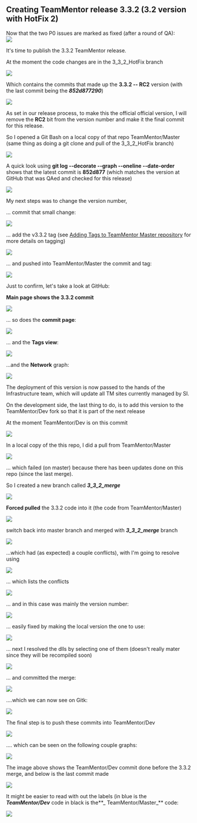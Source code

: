 ## Creating TeamMentor release 3.3.2 (3.2 version with HotFix 2)

Now that the two P0 issues are marked as fixed (after a round of QA):  
![](images/creating-tm-release-1.png)

It's time to publish the 3.3.2 TeamMentor release.

At the moment the code changes are in the 3_3_2_HotFix branch

![](images/creating-tm-release-2.png)

Which contains the commits that made up the **3.3.2 -- RC2** version (with the last commit being the **_852d877290_**)

![](images/creating-tm-release-3.png)

As set in our release process, to make this the official official version, I will remove the **RC2** bit from the version number and make it the final commit for this release.

So I opened a Git Bash on a local copy of that repo TeamMentor/Master (same thing as doing a git clone and pull of the 3_3_2_HotFix branch)

![](images/creating-tm-release-4.png)

A quick look using **git log --decorate --graph --oneline --date-order** shows that the latest commit is **852d877** (which matches the version at GitHub that was QAed and checked for this release)

![](images/creating-tm-release-5.png)

My next steps was to change the version number,

... commit that small change:

![](images/creating-tm-release-6.png)

... add the v3.3.2 tag (see [Adding Tags to TeamMentor Master repository](https://www.blogger.com/blog.diniscruz.com/2012/10/adding-tags-to-teammentor-master.html) for more details on tagging)

![](images/creating-tm-release-7.png)

... and pushed into TeamMentor/Master the commit and tag:

![](images/creating-tm-release-8.png)

Just to confirm, let's take a look at GitHub:

**Main page shows the 3.3.2 commit**

![](images/creating-tm-release-9.png)

... so does the **commit page**:

![](images/creating-tm-release-10.png)

... and the **Tags view**:

![](images/creating-tm-release-11.png)

...and the **Network** graph:

![](images/creating-tm-release-12.png)

The deployment of this version is now passed to the hands of the Infrastructure team, which will update all TM sites currently managed by SI.

On the development side, the last thing to do, is to add this version to the TeamMentor/Dev fork so that it is part of the next release

At the moment TeamMentor/Dev is on this commit

![](images/creating-tm-release-13.png)

In a local copy of the this repo, I did a pull from TeamMentor/Master

![](images/creating-tm-release-14.png)

... which failed (on master) because there has been updates done on this repo (since the last merge).

So I created a new branch called **_3_3_2_merge_**  

![](images/creating-tm-release-15.png)

**Forced pulled** the 3.3.2 code into it (the code from TeamMentor/Master)

![](images/creating-tm-release-16.png)

switch back into master branch and merged with **_3_3_2_merge_** branch

![](images/creating-tm-release-17.png)

...which had (as expected) a couple conflicts), with I'm going to resolve using

![](images/creating-tm-release-18.png)

... which lists the conflicts

![](images/creating-tm-release-19.png)

... and in this case was mainly the version number:

![](images/creating-tm-release-20.png)

... easily fixed by making the local version the one to use:

![](images/creating-tm-release-21.png)

... next I resolved the dlls by selecting one of them (doesn't really mater since they will be recompiled soon)

![](images/creating-tm-release-22.png)

... and committed the merge:

![](images/creating-tm-release-23.png)

....which we can now see on Gitk:

![](images/creating-tm-release-24.png)

The final step is to push these commits into TeamMentor/Dev

![](images/creating-tm-release-25.png)

.... which can be seen on the following couple graphs:

![](images/creating-tm-release-26.png)

The image above shows the TeamMentor/Dev commit done before the 3.3.2 merge, and below is the last commit made

![](images/creating-tm-release-27.png)

It might be easier to read with out the labels (in blue is the **_TeamMentor/Dev_** code in black is the**_ TeamMentor/Master_** code:

![](images/creating-tm-release-28.png)
